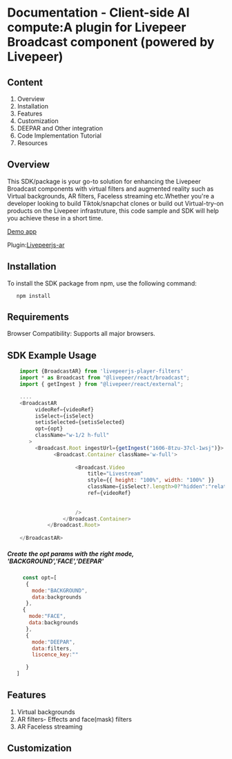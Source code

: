 # Documentation - Client-side AI compute:A plugin for Livepeer Broadcast component (powered by Livepeer)
## Content
1. Overview
2. Installation
3. Features
4. Customization
5. DEEPAR and Other integration
6. Code Implementation Tutorial
7. Resources

## Overview
This SDK/package is your go-to solution for enhancing the Livepeer Broadcast components with virtual filters and augmented reality such as Virtual backgrounds, AR filters, Faceless streaming etc.Whether you're a developer looking to build Tiktok/snapchat clones or build out Virtual-try-on products on the Livepeer infrastruture, this code sample and SDK will help you achieve these in a short time.

[Demo app](https://broadcast-fiiter-demo.vercel.app/)

Plugin:[Livepeerjs-ar](https://github.com/livepeer-ssai/IMA-Adwrapper-Livepeer)

## Installation
To install the SDK package from npm, use the following command:
```
   npm install 
```
## Requirements
Browser Compatibility: Supports all major browsers.

## SDK Example Usage
```js
    import {BroadcastAR} from 'livepeerjs-player-filters'
    import * as Broadcast from "@livepeer/react/broadcast";
    import { getIngest } from "@livepeer/react/external";

    ....
    <BroadcastAR
         videoRef={videoRef}
         isSelect={isSelect}
         setisSelected={setisSelected}
         opt={opt}
         className="w-1/2 h-full"
       >
         <Broadcast.Root ingestUrl={getIngest("1606-8tzu-37cl-1wsj")}>
               <Broadcast.Container className='w-full'>
                 
                      <Broadcast.Video
                          title="Livestream"
                          style={{ height: "100%", width: "100%" }}
                          className={isSelect?.length>0?"hidden":"relative "}
                          ref={videoRef} 
                          
                          
                      />
                  </Broadcast.Container>
             </Broadcast.Root>
        
    </BroadcastAR>


```
##### Create the opt params with the right mode, 'BACKGROUND','FACE','DEEPAR'

```js
     const opt=[
      {
        mode:"BACKGROUND",
        data:backgrounds
      },
     {
       mode:"FACE",
       data:backgrounds
      },
      {
        mode:"DEEPAR",
        data:filters,
        liscence_key:""

      }
   ]

```

## Features
1. Virtual backgrounds
2. AR filters- Effects and face(mask) filters
3. AR Faceless streaming  



## Customization
